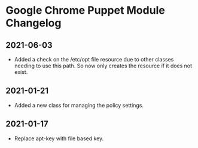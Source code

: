 # Google Chrome Puppet Module Changelog

## 2021-06-03

- Added a check on the /etc/opt file resource due to other classes needing to use this path.
  So now only creates the resource if it does not exist.

## 2021-01-21

- Added a new class for managing the policy settings.

## 2021-01-17

- Replace apt-key with file based key.
